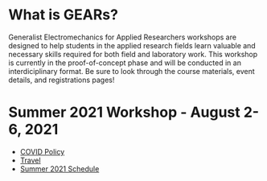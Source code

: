 # What is GEARs?
Generalist Electromechanics for Applied Researchers workshops are designed to help students
in the applied research fields learn valuable and necessary skills required for both field
and laboratory work. This workshop is currently in the proof-of-concept phase and will be
conducted in an interdiciplinary format. Be sure to look through the course materials,
event details, and registrations pages!

# Summer 2021 Workshop - August 2-6, 2021
* [COVID Policy](COVID_policy.html)
* [Travel](travel.html)
* [Summer 2021 Schedule](2021_summer_schedule.html)